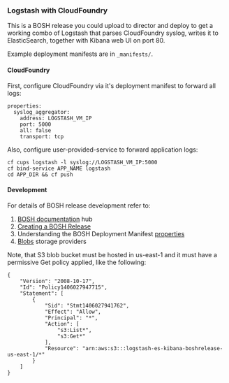 ### Logstash with CloudFoundry

This is a BOSH release you could upload to director and deploy to get a working combo of Logstash that parses CloudFoundry syslog, writes it to ElasticSearch, together with Kibana web UI on port 80.

Example deployment manifests are in `_manifests/`.

#### CloudFoundry

First, configure CloudFoundry via it's deployment manifest to forward all logs:

    properties:
      syslog_aggregator:
        address: LOGSTASH_VM_IP
        port: 5000
        all: false
        transport: tcp

Also, configure user-provided-service to forward application logs:

    cf cups logstash -l syslog://LOGSTASH_VM_IP:5000
    cf bind-service APP_NAME logstash
    cd APP_DIR && cf push

#### Development

For details of BOSH release development refer to:

1. [BOSH documentation](http://docs.cloudfoundry.org/bosh/) hub
2. [Creating a BOSH Release](http://docs.cloudfoundry.org/bosh/create-release.html)
3. Understanding the BOSH Deployment Manifest [properties](http://docs.cloudfoundry.org/bosh/deployment-manifest.html#properties)
4. [Blobs](http://docs.cloudfoundry.org/bosh/reference/blobs.html) storage providers

Note, that S3 blob bucket must be hosted in us-east-1 and it must have a permissive Get policy applied, like the following:

    {
        "Version": "2008-10-17",
        "Id": "Policy1406027947715",
        "Statement": [
            {
                "Sid": "Stmt1406027941762",
                "Effect": "Allow",
                "Principal": "*",
                "Action": [
                    "s3:List*",
                    "s3:Get*"
                ],
                "Resource": "arn:aws:s3:::logstash-es-kibana-boshrelease-us-east-1/*"
            }
        ]
    }
